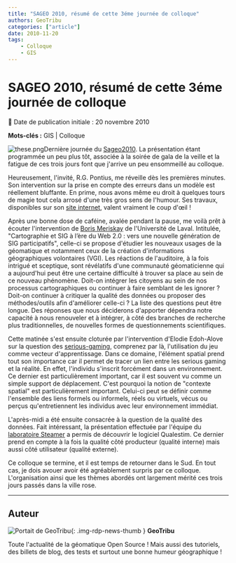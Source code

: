 ```yaml
---
title: "SAGEO 2010, résumé de cette 3éme journée de colloque"
authors: GeoTribu
categories: ["article"]
date: 2010-11-20
tags:
    - Colloque
    - GIS
---
```


# SAGEO 2010, résumé de cette 3éme journée de colloque

:calendar: Date de publication initiale : 20 novembre 2010

**Mots-clés :** GIS | Colloque

![these.png](https://cdn.geotribu.fr/img/logos-icones/divers/these.png)Dernière journée du [Sageo2010](http://sageo10.univ-toulouse.fr/). La présentation étant programmée un peu plus tôt, associée à la soirée de gala de la veille et la fatigue de ces trois jours font que j'arrive un peu ensommeillé au colloque.

Heureusement, l'invité, R.G. Pontius, me réveille dès les premières minutes. Son intervention sur la prise en compte des erreurs dans un modèle est réellement bluffante. En prime, nous avons même eu droit à quelques tours de magie tout cela arrosé d'une très gros sens de l'humour. Ses travaux, disponibles sur son [site internet](http://www.clarku.edu/~rpontius/), valent vraiment le coup d'œil !

Après une bonne dose de caféine, avalée pendant la pause, me voilà prêt à écouter l'intervention de [Boris Meriskay](http://ulaval.academia.edu/MericskayBoris/About) de l'Université de Laval. Intitulée, "Cartographie et SIG à l’ère du Web 2.0 : vers une nouvelle génération de SIG participatifs", celle-ci se propose d'étudier les nouveaux usages de la géomatique et notamment ceux de la création d'informations géographiques volontaires (VGI). Les réactions de l'auditoire, à la fois intrigué et sceptique, sont révélatifs d'une communauté géomaticienne qui a aujourd'hui peut être une certaine difficulté à trouver sa place au sein de ce nouveau phénomène. Doit-on intégrer les citoyens au sein de nos processus cartographiques ou continuer à faire semblant de les ignorer ? Doit-on continuer à critiquer la qualité des données ou proposer des méthodes/outils afin d'améliorer celle-ci ? La liste des questions peut être longue. Des réponses que nous déciderons d'apporter dépendra notre capacité à nous renouveler et à intégrer, à côté des branches de recherche plus traditionnelles, de nouvelles formes de questionnements scientifiques.

Cette matinée s'est ensuite cloturée par l'intervention d'Elodie Edoh-Alove sur la question des [serious-gaming](https://fr.wikipedia.org/wiki/Jeu_s%C3%A9rieux), comprenez par là, l'utilisation du jeu comme vecteur d'apprentissage. Dans ce domaine, l'élément spatial prend tout son importance car il permet de tracer un lien entre les serious gaming et la réalité. En effet, l'individu s'inscrit forcément dans un environnement. Ce dernier est particulièrement important, car il est souvent vu comme un simple support de déplacement. C'est pourquoi la notion de "contexte spatial" est particulièrement important. Celui-ci peut se définir comme l'ensemble des liens formels ou informels, réels ou virtuels, vécus ou perçus qu'entretiennent les individus avec leur environnement immédiat.

L'après-midi a été ensuite consacrée à la question de la qualité des données. Fait intéressant, la présentation effectuée par l'équipe du [laboratoire Steamer](http://www.liglab.fr/spip.php?article261) a permis de découvrir le logiciel Qualestim. Ce dernier prend en compte à la fois la qualité côté producteur (qualité interne) mais aussi côté utilisateur (qualité externe).

Ce colloque se termine, et il est temps de retourner dans le Sud. En tout cas, je dois avouer avoir été agréablement surpris par ce colloque. L'organisation ainsi que les thèmes abordés ont largement mérité ces trois jours passés dans la ville rose.

----

## Auteur

![Portait de GeoTribu](https://cdn.geotribu.fr/img/internal/charte/geotribu_logo_64x64.png){: .img-rdp-news-thumb }
**GeoTribu**

Toute l'actualité de la géomatique Open Source ! Mais aussi des tutoriels, des billets de blog, des tests et surtout une bonne humeur géographique !
